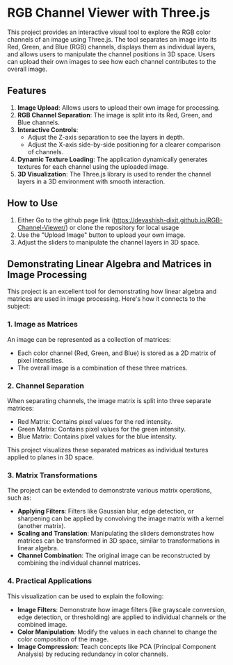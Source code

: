 # RGB Channel Viewer with Three.js

This project provides an interactive visual tool to explore the RGB color channels of an image using Three.js. The tool separates an image into its Red, Green, and Blue (RGB) channels, displays them as individual layers, and allows users to manipulate the channel positions in 3D space. Users can upload their own images to see how each channel contributes to the overall image.

## Features

1. **Image Upload**: Allows users to upload their own image for processing.
2. **RGB Channel Separation**: The image is split into its Red, Green, and Blue channels.
3. **Interactive Controls**:
   - Adjust the Z-axis separation to see the layers in depth.
   - Adjust the X-axis side-by-side positioning for a clearer comparison of channels.
4. **Dynamic Texture Loading**: The application dynamically generates textures for each channel using the uploaded image.
5. **3D Visualization**: The Three.js library is used to render the channel layers in a 3D environment with smooth interaction.

## How to Use

1. Either Go to the github page link (https://devashish-dixit.github.io/RGB-Channel-Viewer/) or clone the repository for local usage
2. Use the "Upload Image" button to upload your own image.
3. Adjust the sliders to manipulate the channel layers in 3D space.

## Demonstrating Linear Algebra and Matrices in Image Processing

This project is an excellent tool for demonstrating how linear algebra and matrices are used in image processing. Here's how it connects to the subject:

### 1. **Image as Matrices**
An image can be represented as a collection of matrices:
- Each color channel (Red, Green, and Blue) is stored as a 2D matrix of pixel intensities.
- The overall image is a combination of these three matrices.

### 2. **Channel Separation**
When separating channels, the image matrix is split into three separate matrices:
- Red Matrix: Contains pixel values for the red intensity.
- Green Matrix: Contains pixel values for the green intensity.
- Blue Matrix: Contains pixel values for the blue intensity.

This project visualizes these separated matrices as individual textures applied to planes in 3D space.

### 3. **Matrix Transformations**
The project can be extended to demonstrate various matrix operations, such as:
- **Applying Filters**: Filters like Gaussian blur, edge detection, or sharpening can be applied by convolving the image matrix with a kernel (another matrix).
- **Scaling and Translation**: Manipulating the sliders demonstrates how matrices can be transformed in 3D space, similar to transformations in linear algebra.
- **Channel Combination**: The original image can be reconstructed by combining the individual channel matrices.

### 4. **Practical Applications**
This visualization can be used to explain the following:
- **Image Filters**: Demonstrate how image filters (like grayscale conversion, edge detection, or thresholding) are applied to individual channels or the combined image.
- **Color Manipulation**: Modify the values in each channel to change the color composition of the image.
- **Image Compression**: Teach concepts like PCA (Principal Component Analysis) by reducing redundancy in color channels.
